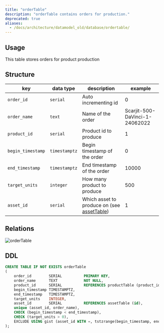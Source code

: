 ```yaml
---
title: "orderTable"
description: "orderTable contains orders for production."
deprecated: true
aliases:
  - /docs/architecture/datamodel_old/database/ordertable/
---
```


## Usage

This table stores orders for product production

## Structure

| key               | data type     | description                                                 | example                        |
|-------------------|---------------|-------------------------------------------------------------|--------------------------------|
| `order_id`        | `serial`      | Auto incrementing id                                        | 0                              |
| `order_name`      | `text`        | Name of the order                                           | Scarjit-500-DaVinci-1-24062022 |
| `product_id`      | `serial`      | Product id to produce                                       | 1                              |
| `begin_timestamp` | `timestamptz` | Begin timestamp of the order                                | 0                              |
| `end_timestamp`   | `timestamptz` | End timestamp of the order                                  | 10000                          |
| `target_units`    | `integer`     | How many product to produce                                 | 500                            |
| `asset_id`        | `serial`      | Which asset to produce on (see [assetTable](/docs/architecture/datamodel/database/assettable)) | 1                              |


## Relations

![orderTable](/images/architecture/datamodel/database/ordertable.png)

## DDL
```sql
CREATE TABLE IF NOT EXISTS orderTable
(
    order_id        SERIAL          PRIMARY KEY,
    order_name      TEXT            NOT NULL,
    product_id      SERIAL          REFERENCES productTable (product_id),
    begin_timestamp TIMESTAMPTZ,
    end_timestamp   TIMESTAMPTZ,
    target_units    INTEGER,
    asset_id        SERIAL          REFERENCES assetTable (id),
    unique (asset_id, order_name),
    CHECK (begin_timestamp < end_timestamp),
    CHECK (target_units > 0),
    EXCLUDE USING gist (asset_id WITH =, tstzrange(begin_timestamp, end_timestamp) WITH &&) WHERE (begin_timestamp IS NOT NULL AND end_timestamp IS NOT NULL)
);
```
